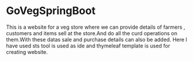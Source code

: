 # GoVegSpringBoot
This is a website for a veg store where we can provide details of farmers , customers and items sell at the store.And do all the curd operations on them.With these datas sale and purchase details can also be added. Here I have used sts tool is used as ide and thymeleaf template is used for creating website.   
